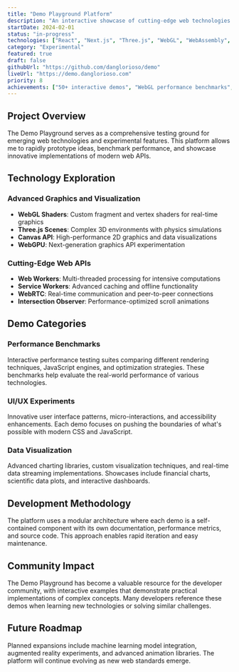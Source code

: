 ```yaml
---
title: "Demo Playground Platform"
description: "An interactive showcase of cutting-edge web technologies and experimental features. A living laboratory for testing new frameworks, APIs, and development techniques."
startDate: 2024-02-01
status: "in-progress"
technologies: ["React", "Next.js", "Three.js", "WebGL", "WebAssembly", "TypeScript", "Tailwind CSS", "Vercel"]
category: "Experimental"
featured: true
draft: false
githubUrl: "https://github.com/danglorioso/demo"
liveUrl: "https://demo.danglorioso.com"
priority: 8
achievements: ["50+ interactive demos", "WebGL performance benchmarks", "Featured in tech communities", "10k+ developer visits"]
---
```


## Project Overview

The Demo Playground serves as a comprehensive testing ground for emerging web technologies and experimental features. This platform allows me to rapidly prototype ideas, benchmark performance, and showcase innovative implementations of modern web APIs.

## Technology Exploration

### Advanced Graphics and Visualization
- **WebGL Shaders**: Custom fragment and vertex shaders for real-time graphics
- **Three.js Scenes**: Complex 3D environments with physics simulations
- **Canvas API**: High-performance 2D graphics and data visualizations
- **WebGPU**: Next-generation graphics API experimentation

### Cutting-Edge Web APIs
- **Web Workers**: Multi-threaded processing for intensive computations
- **Service Workers**: Advanced caching and offline functionality
- **WebRTC**: Real-time communication and peer-to-peer connections
- **Intersection Observer**: Performance-optimized scroll animations

## Demo Categories

### Performance Benchmarks
Interactive performance testing suites comparing different rendering techniques, JavaScript engines, and optimization strategies. These benchmarks help evaluate the real-world performance of various technologies.

### UI/UX Experiments
Innovative user interface patterns, micro-interactions, and accessibility enhancements. Each demo focuses on pushing the boundaries of what's possible with modern CSS and JavaScript.

### Data Visualization
Advanced charting libraries, custom visualization techniques, and real-time data streaming implementations. Showcases include financial charts, scientific data plots, and interactive dashboards.

## Development Methodology

The platform uses a modular architecture where each demo is a self-contained component with its own documentation, performance metrics, and source code. This approach enables rapid iteration and easy maintenance.

## Community Impact

The Demo Playground has become a valuable resource for the developer community, with interactive examples that demonstrate practical implementations of complex concepts. Many developers reference these demos when learning new technologies or solving similar challenges.

## Future Roadmap

Planned expansions include machine learning model integration, augmented reality experiments, and advanced animation libraries. The platform will continue evolving as new web standards emerge.